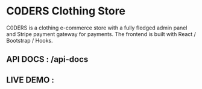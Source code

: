 # C0DERS Clothing Store

C0DERS is a clothing e-commerce store with a fully fledged admin panel and Stripe payment gateway for payments. The frontend is built with React / Bootstrap / Hooks.

## API DOCS : /api-docs

## LIVE DEMO :
